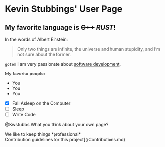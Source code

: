 # Kevin Stubbings' User Page
## My favorite language is ~~C++~~ *RUST*!

In the words of Albert Einstein:

>Only two things are infinite, the universe and human stupidity, and I’m not sure about the former. 



`gotem`
I am very passionate about [software development](https://www.youtube.com/watch?v=dQw4w9WgXcQ).

My favorite people:
- You
- You
- You

- [x] Fall Asleep on the Computer
- [ ] Sleep
- [ ] Write Code

@Kwstubbs What you think about your own page?


We like to keep things \*professional\*  
Contribution guidelines for this project](/Contributions.md)